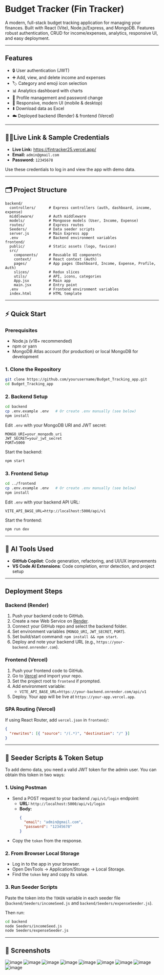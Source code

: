 # Budget Tracker (Fin Tracker)

A modern, full-stack budget tracking application for managing your finances. Built with React (Vite), Node.js/Express, and MongoDB. Features robust authentication, CRUD for income/expenses, analytics, responsive UI, and easy deployment.

---

##  Features

- 🔒 User authentication (JWT)
- ➕ Add, view, and delete income and expenses
- 🏷️ Category and emoji icon selection
- 📊 Analytics dashboard with charts
- 👤 Profile management and password change
- 📱 Responsive, modern UI (mobile & desktop)
- ⬇️ Download data as Excel
- ☁️ Deployed backend (Render) & frontend (Vercel)

---

## 🧑‍💻Live Link &  Sample Credentials
- **Live Link:** https://fintracker25.vercel.app/
- **Email:** `admin@gmail.com`
- **Password:** `12345678`

Use these credentials to log in and view the app with demo data.

---

## 🗂️ Project Structure

```
backend/
  controllers/      # Express controllers (auth, dashboard, income, expense)
  middleware/       # Auth middleware
  models/           # Mongoose models (User, Income, Expense)
  routes/           # Express routes
  Seeders/          # Data seeder scripts
  server.js         # Main Express app
  .env              # Backend environment variables
frontend/
  public/           # Static assets (logo, favicon)
  src/
    components/     # Reusable UI components
    context/        # React context (Auth)
    pages/          # App pages (Dashboard, Income, Expense, Profile, Auth)
    slices/         # Redux slices
    utils/          # API, icons, categories
    App.jsx         # Main app
    main.jsx        # Entry point
  .env              # Frontend environment variables
  index.html        # HTML template
```

---

## ⚡ Quick Start

### Prerequisites

- Node.js (v18+ recommended)
- npm or yarn
- MongoDB Atlas account (for production) or local MongoDB for development

### 1. Clone the Repository

```sh
git clone https://github.com/yourusername/Budget_Tracking_app.git
cd Budget_Tracking_app
```

### 2. Backend Setup

```sh
cd backend
cp .env.example .env   # Or create .env manually (see below)
npm install
```

Edit `.env` with your MongoDB URI and JWT secret:

```
MONGO_URI=your_mongodb_uri
JWT_SECRET=your_jwt_secret
PORT=5000
```

Start the backend:

```sh
npm start
```

### 3. Frontend Setup

```sh
cd ../frontend
cp .env.example .env   # Or create .env manually (see below)
npm install
```

Edit `.env` with your backend API URL:

```
VITE_API_BASE_URL=http://localhost:5000/api/v1
```

Start the frontend:

```sh
npm run dev
```

---

## 🤖 AI Tools Used

- **GitHub Copilot**: Code generation, refactoring, and UI/UX improvements
- **VS Code AI Extensions**: Code completion, error detection, and project setup

---

##  Deployment Steps

### Backend (Render)

1. Push your backend code to GitHub.
2. Create a new Web Service on [Render](https://render.com/).
3. Connect your GitHub repo and select the backend folder.
4. Set environment variables (`MONGO_URI`, `JWT_SECRET`, `PORT`).
5. Set build/start command: `npm install && npm start`.
6. Deploy and note your backend URL (e.g., `https://your-backend.onrender.com`).

### Frontend (Vercel)

1. Push your frontend code to GitHub.
2. Go to [Vercel](https://vercel.com/) and import your repo.
3. Set the project root to `frontend` if prompted.
4. Add environment variable:
   - `VITE_API_BASE_URL=https://your-backend.onrender.com/api/v1`
5. Deploy. Your app will be live at `https://your-app.vercel.app`.

### SPA Routing (Vercel)

If using React Router, add `vercel.json` in `frontend/`:

```json
{
  "rewrites": [{ "source": "/(.*)", "destination": "/" }]
}
```

---

## 🌱 Seeder Scripts & Token Setup

To add demo data, you need a valid JWT token for the admin user. You can obtain this token in two ways:

### 1. Using Postman

- Send a POST request to your backend `/api/v1/login` endpoint:
  - **URL:** `http://localhost:5000/api/v1/login`
  - **Body:**
    ```json
    {
      "email": "admin@gmail.com",
      "password": "12345678"
    }
    ```
- Copy the `token` from the response.

### 2. From Browser Local Storage

- Log in to the app in your browser.
- Open DevTools → Application/Storage → Local Storage.
- Find the `token` key and copy its value.

### 3. Run Seeder Scripts

Paste the token into the `TOKEN` variable in each seeder file (`backend/Seeders/incomeSeed.js` and `backend/Seeders/expenseSeeder.js`).

Then run:

```sh
cd backend
node Seeders/incomeSeed.js
node Seeders/expenseSeeder.js
```

---

## 📸 Screenshots

![image](https://github.com/user-attachments/assets/dad110d0-5d20-4411-9e7b-f0b5939ab0ff)
![image](https://github.com/user-attachments/assets/3466ecdd-5ba1-4c43-8817-9aaa8d2e5555)
![image](https://github.com/user-attachments/assets/115c4de1-68b9-4490-a9d5-80b9fc5c018f)
![image](https://github.com/user-attachments/assets/39f00f5a-5689-4e5e-8efe-4349f5ec8b2b)
![image](https://github.com/user-attachments/assets/f374908f-2e90-43c8-a23b-3856303163a4)
![image](https://github.com/user-attachments/assets/751a3b31-f855-45d4-b00a-510bdb8e7f8b)
![image](https://github.com/user-attachments/assets/7a612146-35c8-4e26-a9a3-430f12cacd66)
![image](https://github.com/user-attachments/assets/82ca604e-2911-4ee1-8a37-bcdcff71b674)
![image](https://github.com/user-attachments/assets/1a5f48dd-757e-4ad1-a7a1-f0c04c641e17)


